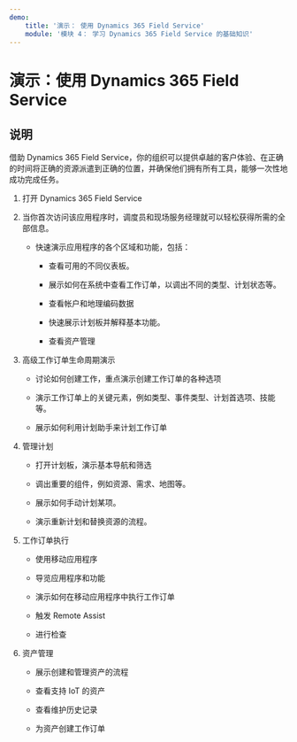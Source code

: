 ```yaml
---
demo:
    title: '演示： 使用 Dynamics 365 Field Service'
    module: '模块 4： 学习 Dynamics 365 Field Service 的基础知识'
---
```


# 演示：使用 Dynamics 365 Field Service

## 说明

借助 Dynamics 365 Field Service，你的组织可以提供卓越的客户体验、在正确的时间将正确的资源派遣到正确的位置，并确保他们拥有所有工具，能够一次性地成功完成任务。

1. 打开 Dynamics 365 Field Service 

2. 当你首次访问该应用程序时，调度员和现场服务经理就可以轻松获得所需的全部信息。 

	- 快速演示应用程序的各个区域和功能，包括： 

		- 查看可用的不同仪表板。 

		- 展示如何在系统中查看工作订单，以调出不同的类型、计划状态等。 

		- 查看帐户和地理编码数据

		- 快速展示计划板并解释基本功能。 

		- 查看资产管理

3. 高级工作订单生命周期演示

	- 讨论如何创建工作，重点演示创建工作订单的各种选项

	- 演示工作订单上的关键元素，例如类型、事件类型、计划首选项、技能等。

	- 展示如何利用计划助手来计划工作订单

4. 管理计划 

	- 打开计划板，演示基本导航和筛选

	- 调出重要的组件，例如资源、需求、地图等。 

	- 展示如何手动计划某项。 

	- 演示重新计划和替换资源的流程。 

5. 工作订单执行 

	- 使用移动应用程序 

	- 导览应用程序和功能

	- 演示如何在移动应用程序中执行工作订单

	- 触发 Remote Assist

	- 进行检查

6. 资产管理

	- 展示创建和管理资产的流程

	- 查看支持 IoT 的资产

	- 查看维护历史记录

	- 为资产创建工作订单

